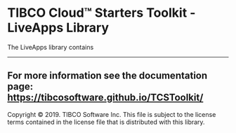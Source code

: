 # TIBCO Cloud™ Starters Toolkit - LiveApps Library
The LiveApps library contains 

---
For more information see the documentation page: 
https://tibcosoftware.github.io/TCSToolkit/
---
Copyright © 2019. TIBCO Software Inc.
This file is subject to the license terms contained
in the license file that is distributed with this library.
